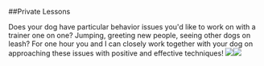 ##Private Lessons

Does your dog have particular behavior issues you'd like to work on with a trainer one on one? Jumping, greeting new people, seeing other dogs on leash? 
For one hour you and I can closely work together with your dog on approaching these issues with positive and effective techniques! 
![]({{site.baseurl}}//dogs-running.jpg)![]({{site.baseurl}}//dogs-running.jpg)